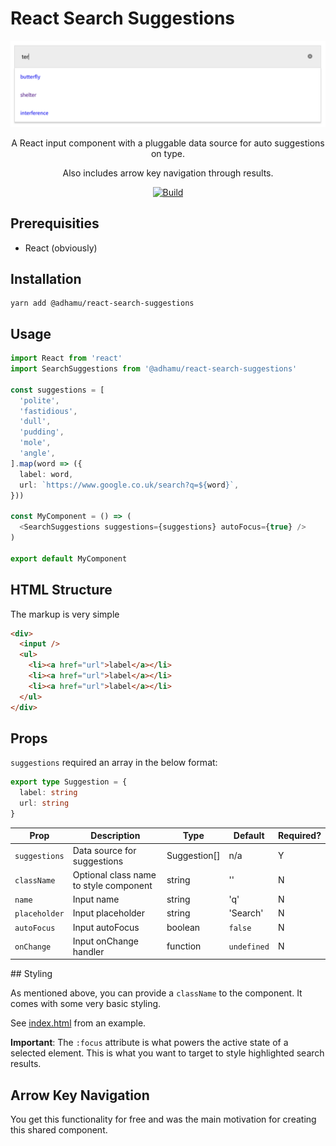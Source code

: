 # React Search Suggestions

<div align="center">
  <img src="demo.png" alt="demo"/>

A React input component with a pluggable data source for auto suggestions on type.

Also includes arrow key navigation through results.

[![Build](https://github.com/adhamu/react-search-suggestions/workflows/CI/badge.svg)](https://github.com/adhamu/react-search-suggestions/actions)

</div>

## Prerequisities

- React (obviously)

## Installation

```shell
yarn add @adhamu/react-search-suggestions
```

## Usage

```typescript
import React from 'react'
import SearchSuggestions from '@adhamu/react-search-suggestions'

const suggestions = [
  'polite',
  'fastidious',
  'dull',
  'pudding',
  'mole',
  'angle',
].map(word => ({
  label: word,
  url: `https://www.google.co.uk/search?q=${word}`,
}))

const MyComponent = () => (
  <SearchSuggestions suggestions={suggestions} autoFocus={true} />
)

export default MyComponent
```

## HTML Structure

The markup is very simple

```html
<div>
  <input />
  <ul>
    <li><a href="url">label</a></li>
    <li><a href="url">label</a></li>
    <li><a href="url">label</a></li>
  </ul>
</div>
```

## Props

`suggestions` required an array in the below format:

```typescript
export type Suggestion = {
  label: string
  url: string
}
```

| Prop          | Description                            | Type         | Default     | Required? |
| ------------- | -------------------------------------- | ------------ | ----------- | --------- |
| `suggestions` | Data source for suggestions            | Suggestion[] | n/a         | Y         |
| `className`   | Optional class name to style component | string       | ''          | N         |
| `name`        | Input name                             | string       | 'q'         | N         |
| `placeholder` | Input placeholder                      | string       | 'Search'    | N         |
| `autoFocus`   | Input autoFocus                        | boolean      | `false`     | N         |
| `onChange`    | Input onChange handler                 | function     | `undefined` | N         |

## Styling

As mentioned above, you can provide a `className` to the component. It comes with some very basic styling.

See [index.html](./index.html) from an example.

**Important**: The `:focus` attribute is what powers the active state of a selected element. This is what you want to target to style highlighted search results.

## Arrow Key Navigation

You get this functionality for free and was the main motivation for creating this shared component.
